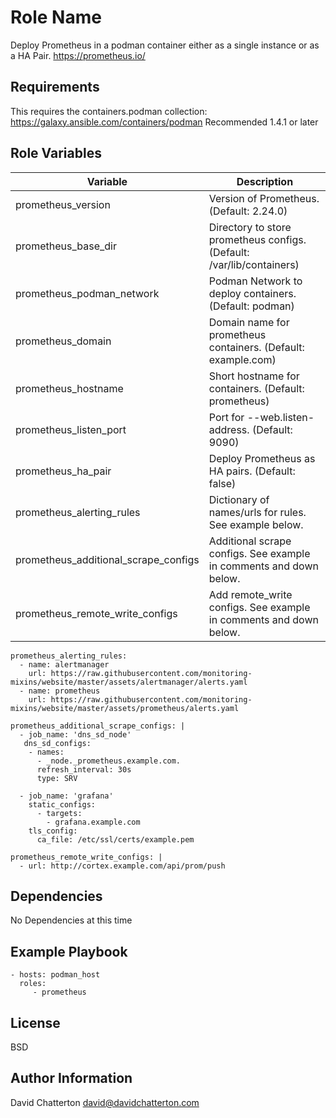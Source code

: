 Role Name
=========

Deploy Prometheus in a podman container either as a single instance or as a HA Pair.
https://prometheus.io/

Requirements
------------

This requires the containers.podman collection: https://galaxy.ansible.com/containers/podman
Recommended 1.4.1 or later

Role Variables
--------------

Variable                                  | Description
------------------------------------------|--------------
prometheus_version                        | Version of Prometheus. (Default: 2.24.0)
prometheus_base_dir                       | Directory to store prometheus configs. (Default: /var/lib/containers)
prometheus_podman_network                 | Podman Network to deploy containers. (Default: podman)
prometheus_domain                         | Domain name for prometheus containers. (Default: example.com)
prometheus_hostname                       | Short hostname for containers. (Default: prometheus)
prometheus_listen_port                    | Port for --web.listen-address. (Default: 9090)
prometheus_ha_pair                        | Deploy Prometheus as HA pairs. (Default: false)
prometheus_alerting_rules                 | Dictionary of names/urls for rules. See example below.
prometheus_additional_scrape_configs      | Additional scrape configs. See example in comments and down below.
prometheus_remote_write_configs           | Add remote_write configs. See example in comments and down below.

```
prometheus_alerting_rules:
  - name: alertmanager
    url: https://raw.githubusercontent.com/monitoring-mixins/website/master/assets/alertmanager/alerts.yaml
  - name: prometheus
    url: https://raw.githubusercontent.com/monitoring-mixins/website/master/assets/prometheus/alerts.yaml
```

```
prometheus_additional_scrape_configs: |  
  - job_name: 'dns_sd_node'
   dns_sd_configs:
    - names:
      - _node._prometheus.example.com.
      refresh_interval: 30s
      type: SRV
  
  - job_name: 'grafana'
    static_configs:
      - targets:
        - grafana.example.com
    tls_config:
      ca_file: /etc/ssl/certs/example.pem
```
```
prometheus_remote_write_configs: |
  - url: http://cortex.example.com/api/prom/push
```

Dependencies
------------

No Dependencies at this time

Example Playbook
----------------

    - hosts: podman_host
      roles:
         - prometheus

License
-------

BSD

Author Information
------------------

David Chatterton
david@davidchatterton.com
